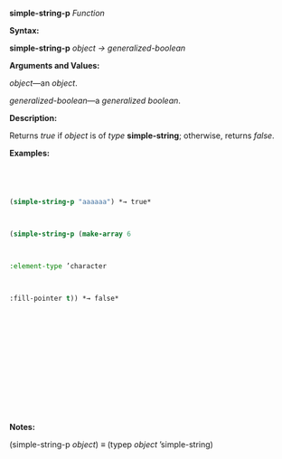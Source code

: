 **simple-string-p** *Function* 



**Syntax:** 



**simple-string-p** *object → generalized-boolean* 



**Arguments and Values:** 



*object*—an *object*. 



*generalized-boolean*—a *generalized boolean*. 



**Description:** 



Returns *true* if *object* is of *type* **simple-string**; otherwise, returns *false*. 



**Examples:**
```lisp
 



(simple-string-p "aaaaaa") *→ true* 



(simple-string-p (make-array 6 



:element-type ’character 



:fill-pointer t)) *→ false* 







 



 




```
**Notes:** 



(simple-string-p *object*) *≡* (typep *object* ’simple-string) 



